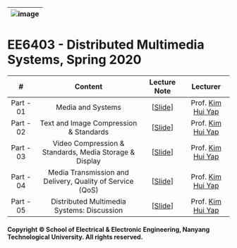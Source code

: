 |![image](https://github.com/ldkong1205/NTU-Graduate-Courses/blob/master/Courses/EE6508/logo.png)|
|---|
# EE6403 - Distributed Multimedia Systems, Spring 2020

|#|Content|Lecture Note|Lecturer|
|:---:|:---:|:---:|:---:|
|Part - 01|Media and Systems|[[Slide](https://github.com/ldkong1205/NTU-Graduate-Courses/blob/master/Courses/EE6403/Lecture%20Notes/EE6403%20Lecture%20Part%201%20AY1920.pdf)]|Prof. [Kim Hui Yap](http://research.ntu.edu.sg/expertise/academicprofile/pages/StaffProfile.aspx?ST_EMAILID=EKHYAP)|
|Part - 02|Text and Image Compression & Standards|[[Slide](https://github.com/ldkong1205/NTU-Graduate-Courses/blob/master/Courses/EE6403/Lecture%20Notes/EE6403%20Lecture%20Part%202%20AY1920.pdf)]|Prof. [Kim Hui Yap](http://research.ntu.edu.sg/expertise/academicprofile/pages/StaffProfile.aspx?ST_EMAILID=EKHYAP)|
|Part - 03|Video Compression & Standards, Media Storage & Display|[[Slide](https://github.com/ldkong1205/NTU-Graduate-Courses/blob/master/Courses/EE6403/Lecture%20Notes/EE6403%20Lecture%20Part%203%20AY1920.pdf)]|Prof. [Kim Hui Yap](http://research.ntu.edu.sg/expertise/academicprofile/pages/StaffProfile.aspx?ST_EMAILID=EKHYAP)|
|Part - 04|Media Transmission and Delivery, Quality of Service (QoS)|[[Slide](https://github.com/ldkong1205/NTU-Graduate-Courses/blob/master/Courses/EE6403/Lecture%20Notes/EE6403%20Lecture%20Part%204%20AY1920.pdf)]|Prof. [Kim Hui Yap](http://research.ntu.edu.sg/expertise/academicprofile/pages/StaffProfile.aspx?ST_EMAILID=EKHYAP)|
|Part - 05|Distributed Multimedia Systems: Discussion|[[Slide](https://github.com/ldkong1205/NTU-Graduate-Courses/blob/master/Courses/EE6403/Lecture%20Notes/EE6403%20Lecture%20Part%204%20Discussion%20AY1920.pdf)]|Prof. [Kim Hui Yap](http://research.ntu.edu.sg/expertise/academicprofile/pages/StaffProfile.aspx?ST_EMAILID=EKHYAP)|

#### Copyright © School of Electrical & Electronic Engineering, Nanyang Technological University. All rights reserved.

